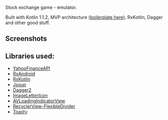 Stock exchange game - emulator.

Built with Kotlin 1.1.2, MVP architecture ([boilerplate here][mvp]), RxKotlin, Dagger and other good stuff.

## Screenshots

## Libraries used:

 - [YahooFinanceAPI][yf]
 - [RxAndroid][rxandroid]
 - [RxKotlin][rxkotlin]
 - [Jsoup][jsoup]
 - [Dagger2][dagger]
 - [ImageLetterIcon][ili]
 - [AVLoadingIndicatorView][avliv]
 - [RecyclerView-FlexibleDivider][rv]
 - [Toasty][toasty]

[yf]: https://github.com/sstrickx/yahoofinance-api
[rxandroid]: https://github.com/ReactiveX/RxAndroid
[rxkotlin]: https://github.com/ReactiveX/RxKotlin
[jsoup]: https://jsoup.org
[dagger]: https://github.com/square/dagger
[ili]: https://github.com/akashandroid90/ImageLetterIcon
[avliv]: https://github.com/81813780/AVLoadingIndicatorView
[rv]: https://github.com/yqritc/RecyclerView-FlexibleDivider
[toasty]: https://github.com/GrenderG/Toasty
[mvp]: https://github.com/MindorksOpenSource/android-mvp-architecture
